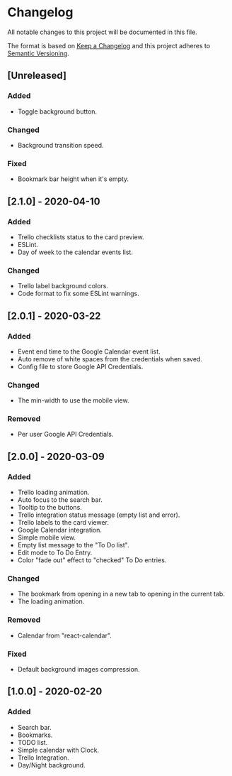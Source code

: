 # Changelog

All notable changes to this project will be documented in this file.

The format is based on [Keep a Changelog](https://keepachangelog.com/en/1.0.0/)
and this project adheres to [Semantic Versioning](https://semver.org/spec/v2.0.0.html).

## [Unreleased]

### Added
- Toggle background button.

### Changed
- Background transition speed.

### Fixed
- Bookmark bar height when it's empty.

## [2.1.0] - 2020-04-10

### Added

- Trello checklists status to the card preview.
- ESLint.
- Day of week to the calendar events list.

### Changed

- Trello label background colors.
- Code format to fix some ESLint warnings.

## [2.0.1] - 2020-03-22

### Added

- Event end time to the Google Calendar event list.
- Auto remove of white spaces from the credentials when saved.
- Config file to store Google API Credentials.

### Changed

- The min-width to use the mobile view.

### Removed

- Per user Google API Credentials.

## [2.0.0] - 2020-03-09

### Added

- Trello loading animation.
- Auto focus to the search bar.
- Tooltip to the buttons.
- Trello integration status message (empty list and error).
- Trello labels to the card viewer.
- Google Calendar integration.
- Simple mobile view.
- Empty list message to the "To Do list".
- Edit mode to To Do Entry.
- Color "fade out" effect to "checked" To Do entries.

### Changed

- The bookmark from opening in a new tab to opening in the current tab.
- The loading animation.

### Removed

- Calendar from "react-calendar".

### Fixed

- Default background images compression.

## [1.0.0] - 2020-02-20

### Added

- Search bar.
- Bookmarks.
- TODO list.
- Simple calendar with Clock.
- Trello Integration.
- Day/Night background.
